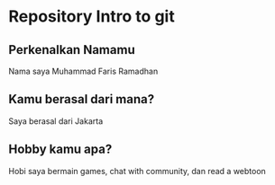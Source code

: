 # Repository Intro to git

## Perkenalkan Namamu

Nama saya Muhammad Faris Ramadhan

## Kamu berasal dari mana?

Saya berasal dari Jakarta

## Hobby kamu apa?

Hobi saya bermain games, chat with community, dan read a webtoon
